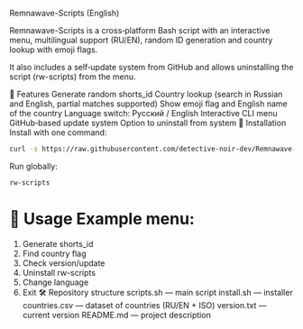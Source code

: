Remnawave-Scripts (English)

Remnawave-Scripts is a cross‑platform Bash script with an interactive menu, multilingual support (RU/EN), random ID generation and country lookup with emoji flags.

It also includes a self‑update system from GitHub and allows uninstalling the script (rw-scripts) from the menu.

📌 Features
Generate random shorts_id
Country lookup (search in Russian and English, partial matches supported)
Show emoji flag and English name of the country
Language switch: Русский / English
Interactive CLI menu
GitHub‑based update system
Option to uninstall from system
🚀 Installation
Install with one command:

```bash
curl -s https://raw.githubusercontent.com/detective-noir-dev/Remnawave-Scripts/main/install.sh | bash
```
Run globally:

```bash
rw-scripts
```
📖 Usage
Example menu:
===============================
1) Generate shorts_id
2) Find country flag
3) Check version/update
4) Uninstall rw-scripts
9) Change language
0) Exit
🛠️ Repository structure
scripts.sh — main script
install.sh — installer
countries.csv — dataset of countries (RU/EN + ISO)
version.txt — current version
README.md — project description